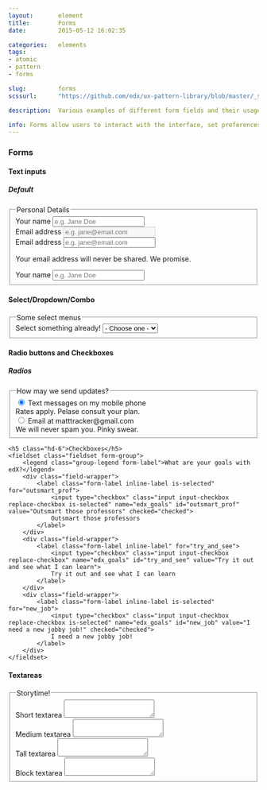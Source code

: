 ```yaml
---
layout:       element
title:        Forms
date:         2015-05-12 16:02:35

categories:   elements
tags:
- atomic
- pattern
- forms

slug:         forms
scssurl:      "https://github.com/edx/ux-pattern-library/blob/master/_src/static/sass/components/_forms.scss"

description:  Various examples of different form fields and their usage and options.

info: Forms allow users to interact with the interface, set preferences, and enter any necessary personal information. They also form the base of individual exercises within each class.
---
```


<h3 class="hd-4 example-set-hd">Forms</h3>
<h4 class="hd-5">Text inputs</h4>
<div class="example-set">
    <h5 class="hd-6">Default</h5>
    <fieldset class="fieldset">
        <legend class="group-legend is-hidden">Personal Details</legend>
        <div class="field-wrapper">
            <label class="form-label" for="full_name_default">Your name</label>
            <input class="input input-text" type="text" name="full_name_default" id="full_name_default" placeholder="e.g. Jane Doe" required>
        </div>
        <div class="field-wrapper">
            <label class="form-label" for="email_address_default">Email address</label>
            <input class="input input-text" type="email" name="email_address_default" id="email_address_default" placeholder="e.g. jane@email.com" disabled>
        </div>
        <div class="field-wrapper">
            <label class="form-label" for="email_address_default_helper">Email address</label>
            <input class="input input-text" type="email" name="email_address_default_helper" id="email_address_default_helper" placeholder="e.g. jane@email.com" aria-describedby="email_address_default_helper" required>
            <div class="helper-text" id="email_address_default_helper">
                <p>Your email address will never be shared. We promise.</p>
            </div>
        </div>
        <div class="field-wrapper">
            <label class="form-label" for="full_name_simple">Your name</label>
            <input class="input input-text input-simple" type="text" name="full_name_simple" id="full_name_simple" placeholder="e.g. Jane Doe" required>
        </div>
    </fieldset>
</div>

<h4 class="hd-5">Select/Dropdown/Combo</h4>
<div class="example-set">
    <fieldset class="fieldset">
        <legend class="group-legend is-hidden">Some select menus</legend>
        <div class="field-wrapper">
            <label class="form-label" for="select_01">Select something already!</label>
            <select class="input input-select replace-select" name="select_01" id="select_01">
                <option>- Choose one -</option>
                <option value="Mary">Mary</option>
                <option value="had">had</option>
                <option value="a">a</option>
                <option value="Little">Little</option>
                <option value="Lamb">Lamb</option>
            </select>
        </div>
    </fieldset>
</div>

<h4 class="hd-5">Radio buttons and Checkboxes</h4>
<div class="example-set">
    <h5 class="hd-6">Radios</h5>
    <fieldset class="fieldset form-group">
        <legend class="group-legend form-label">How may we send updates?</legend>
        <div class="field-wrapper">
            <label class="form-label inline-label" for="updates_mobile_text">
                <input type="radio" class="input input-radio replace-radio" name="updates_notifications" id="updates_mobile_text" value="Mobile text messages" aria-describedby="updates_mobile_text_helper" checked="checked">
                Text messages on my mobile phone
            </label>
            <div class="helper-text" id="updates_mobile_text_helper">Rates apply. Pelase consult your plan.</div>
        </div>
        <div class="field-wrapper">
            <label class="form-label inline-label" for="updates_email">
                <input type="radio" class="input input-radio replace-radio" name="updates_notifications" id="updates_email" value="Email messages" aria-describedby="updates_email_helper">
                Email at matttracker@gmail.com
            </label>
            <div class="helper-text" id="updates_email_helper">We will never spam you. Pinky swear.</div>
        </div>
    </fieldset>

    <h5 class="hd-6">Checkboxes</h5>
    <fieldset class="fieldset form-group">
        <legend class="group-legend form-label">What are your goals with edX?</legend>
        <div class="field-wrapper">
            <label class="form-label inline-label is-selected" for="outsmart_prof">
                <input type="checkbox" class="input input-checkbox replace-checkbox is-selected" name="edx_goals" id="outsmart_prof" value="Outsmart those professors" checked="checked">
                Outsmart those professors
            </label>
        </div>
        <div class="field-wrapper">
            <label class="form-label inline-label" for="try_and_see">
                <input type="checkbox" class="input input-checkbox replace-checkbox" name="edx_goals" id="try_and_see" value="Try it out and see what I can learn">
                Try it out and see what I can learn
            </label>
        </div>
        <div class="field-wrapper">
            <label class="form-label inline-label is-selected" for="new_job">
                <input type="checkbox" class="input input-checkbox replace-checkbox is-selected" name="edx_goals" id="new_job" value="I need a new jobby job!" checked="checked">
                I need a new jobby job!
            </label>
        </div>
    </fieldset>
</div>

<h4 class="hd-5">Textareas</h4>
<div class="example-set">
    <fieldset class="fieldset">
        <legend class="group-lebend is-hidden">Storytime!</legend>
        <div class="field-wrapper">
            <label class="form-label" for="textarea_01">Short textarea</label>
            <textarea class="textarea input-textarea textarea-short" name="textarea_01" id="textarea_01"></textarea>
        </div>
        <div class="field-wrapper">
            <label class="form-label" for="textarea_02">Medium textarea</label>
            <textarea class="textarea input-textarea textarea-medium" name="textarea_02" id="textarea_02"></textarea>
        </div>
        <div class="field-wrapper">
            <label class="form-label" for="textarea_03">Tall textarea</label>
            <textarea class="textarea input-textarea textarea-tall" name="textarea_03" id="textarea_03"></textarea>
        </div>
        <div class="field-wrapper">
            <label class="form-label" for="textarea_04">Block textarea</label>
            <textarea class="textarea input-textarea textarea-medium textarea-block" name="textarea_04" id="textarea_04"></textarea>
        </div>
    </fieldset>
</div>